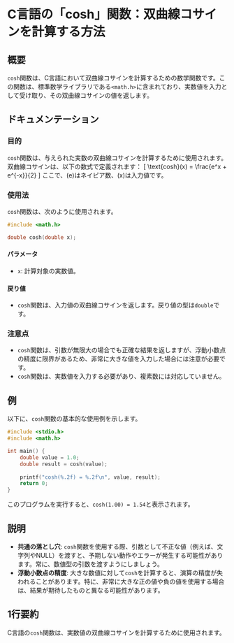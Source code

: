 <!--
Meta Description: # C言語の「cosh」関数：双曲線コサインを計算する方法 ## 概要 `cosh`関数は、C言語において双曲線コサインを計算するための数学関数です。この関数は、標準数学ライブラリである`<math.h>`に含まれており、実数値を入力として受け取り、その双曲線コサインの値を返します。 ## ドキュメ...
Meta Keywords: cosh, 関数は, double, math, include
-->

# C言語の「cosh」関数：双曲線コサインを計算する方法

## 概要
`cosh`関数は、C言語において双曲線コサインを計算するための数学関数です。この関数は、標準数学ライブラリである`<math.h>`に含まれており、実数値を入力として受け取り、その双曲線コサインの値を返します。

## ドキュメンテーション
### 目的
`cosh`関数は、与えられた実数の双曲線コサインを計算するために使用されます。双曲線コサインは、以下の数式で定義されます：
\[ \text{cosh}(x) = \frac{e^x + e^{-x}}{2} \]
ここで、\(e\)はネイピア数、\(x\)は入力値です。

### 使用法
`cosh`関数は、次のように使用されます。

```c
#include <math.h>

double cosh(double x);
```

#### パラメータ
- `x`: 計算対象の実数値。

#### 戻り値
- `cosh`関数は、入力値の双曲線コサインを返します。戻り値の型は`double`です。

### 注意点
- `cosh`関数は、引数が無限大の場合でも正確な結果を返しますが、浮動小数点の精度に限界があるため、非常に大きな値を入力した場合には注意が必要です。
- `cosh`関数は、実数値を入力する必要があり、複素数には対応していません。

## 例
以下に、`cosh`関数の基本的な使用例を示します。

```c
#include <stdio.h>
#include <math.h>

int main() {
    double value = 1.0;
    double result = cosh(value);
    
    printf("cosh(%.2f) = %.2f\n", value, result);
    return 0;
}
```

このプログラムを実行すると、`cosh(1.00) = 1.54`と表示されます。

## 説明
- **共通の落とし穴**: `cosh`関数を使用する際、引数として不正な値（例えば、文字列やNULL）を渡すと、予期しない動作やエラーが発生する可能性があります。常に、数値型の引数を渡すようにしましょう。
- **浮動小数点の精度**: 大きな数値に対して`cosh`を計算すると、演算の精度が失われることがあります。特に、非常に大きな正の値や負の値を使用する場合は、結果が期待したものと異なる可能性があります。

## 1行要約
C言語の`cosh`関数は、実数値の双曲線コサインを計算するために使用されます。